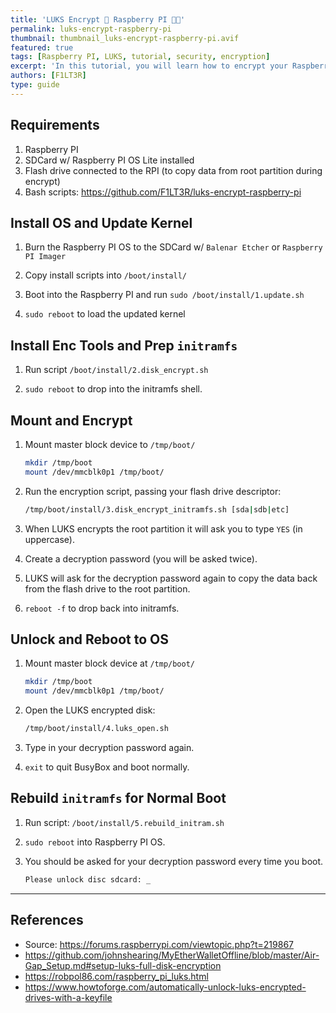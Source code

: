 ```yaml
---
title: 'LUKS Encrypt 🔐 Raspberry PI 🍓🥧'
permalink: luks-encrypt-raspberry-pi
thumbnail: thumbnail_luks-encrypt-raspberry-pi.avif
featured: true
tags: [Raspberry PI, LUKS, tutorial, security, encryption]
excerpt: 'In this tutorial, you will learn how to encrypt your Raspberry PI disk with LUKs'
authors: [F1LT3R]
type: guide
---
```


## Requirements

1. Raspberry PI
2. SDCard w/ Raspberry PI OS Lite installed
3. Flash drive connected to the RPI (to copy data from root partition during encrypt)
4. Bash scripts: https://github.com/F1LT3R/luks-encrypt-raspberry-pi

## Install OS and Update Kernel

1. Burn the Raspberry PI OS to the SDCard w/ `Balenar Etcher` or `Raspberry PI Imager`

2. Copy install scripts into `/boot/install/`

3. Boot into the Raspberry PI and run `sudo /boot/install/1.update.sh`

4. `sudo reboot`  to load the updated kernel

## Install Enc Tools and Prep `initramfs`

1. Run script `/boot/install/2.disk_encrypt.sh`

2. `sudo reboot` to drop into the initramfs shell.

## Mount and Encrypt

1. Mount master block device to `/tmp/boot/`

    ```sh
    mkdir /tmp/boot
    mount /dev/mmcblk0p1 /tmp/boot/
    ```

2. Run the encryption script, passing your flash drive descriptor:

    ```sh
    /tmp/boot/install/3.disk_encrypt_initramfs.sh [sda|sdb|etc] 
    ```

3. When LUKS encrypts the root partition it will ask you to type `YES` (in uppercase).

4. Create a decryption password (you will be asked twice).

5. LUKS will ask for the decryption password again to copy the data back from the flash drive to the root partition.

6. `reboot -f` to drop back into initramfs.

## Unlock and Reboot to OS

1. Mount master block device at `/tmp/boot/`

    ```sh
    mkdir /tmp/boot
    mount /dev/mmcblk0p1 /tmp/boot/
    ```

2. Open the LUKS encrypted disk:

    ```sh
    /tmp/boot/install/4.luks_open.sh
    ```
  
3. Type in your decryption password again.

4. `exit` to quit BusyBox and boot normally.

## Rebuild `initramfs` for Normal Boot

1. Run script: `/boot/install/5.rebuild_initram.sh`

2. `sudo reboot` into Raspberry PI OS.

3. You should be asked for your decryption password every time you boot.

    ```sh
    Please unlock disc sdcard: _
    ```

____

## References

- Source: https://forums.raspberrypi.com/viewtopic.php?t=219867
- https://github.com/johnshearing/MyEtherWalletOffline/blob/master/Air-Gap_Setup.md#setup-luks-full-disk-encryption
- https://robpol86.com/raspberry_pi_luks.html
- https://www.howtoforge.com/automatically-unlock-luks-encrypted-drives-with-a-keyfile